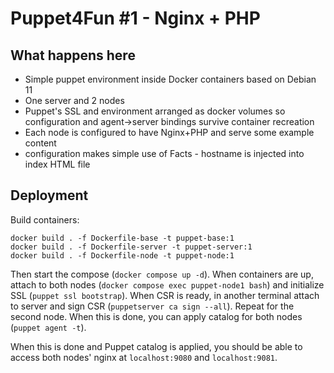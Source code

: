 # Puppet4Fun #1 - Nginx + PHP

## What happens here

- Simple puppet environment inside Docker containers based on Debian 11
- One server and 2 nodes
- Puppet's SSL and environment arranged as docker volumes so configuration and agent->server bindings survive container recreation
- Each node is configured to have Nginx+PHP and serve some example content
- configuration makes simple use of Facts - hostname is injected into index HTML file

## Deployment

Build containers:

```
docker build . -f Dockerfile-base -t puppet-base:1
docker build . -f Dockerfile-server -t puppet-server:1
docker build . -f Dockerfile-node -t puppet-node:1
```

Then start the compose (`docker compose up -d`). When containers are up, attach to both nodes (`docker compose exec puppet-node1 bash`) and initialize SSL (`puppet ssl bootstrap`). When CSR is ready, in another terminal attach to server and sign CSR (`puppetserver ca sign --all`). Repeat for the second node. When this is done, you can apply catalog for both nodes (`puppet agent -t`).

When this is done and Puppet catalog is applied, you should be able to access both nodes' nginx at `localhost:9080` and `localhost:9081`.